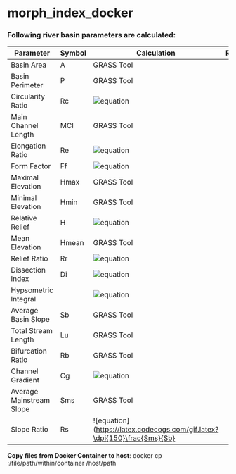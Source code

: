 # morph_index_docker

### Following river basin parameters are calculated:

| Parameter | Symbol | Calculation | Reference |
| --- | --- | ---| --- |
| Basin Area | A | GRASS Tool | |
| Basin Perimeter | P | GRASS Tool | |
| Circularity Ratio | Rc | ![equation](https://latex.codecogs.com/gif.latex?\dpi{150}\frac{4\pi*A}{P^2}) | |
| Main Channel Length | MCl | GRASS Tool | |
| Elongation Ratio | Re | ![equation](https://latex.codecogs.com/gif.latex?\dpi{150}\frac{2*\sqrt{A/\pi}}{MCL}) | |
| Form Factor | Ff | ![equation](https://latex.codecogs.com/gif.latex?\dpi{150}\frac{A}{MCL^2}) | |
| Maximal Elevation | Hmax | GRASS Tool | |
| Minimal Elevation | Hmin | GRASS Tool | |
| Relative Relief | H | ![equation](https://latex.codecogs.com/gif.latex?\dpi{150}Hmax-Hmin) | |
| Mean Elevation | Hmean | GRASS Tool | |
| Relief Ratio | Rr | ![equation](https://latex.codecogs.com/gif.latex?\dpi{150}\frac{H}{MCL}) | |
| Dissection Index | Di | ![equation](https://latex.codecogs.com/gif.latex?\dpi{150}\frac{H}{Hmax}) | |
| Hypsometric Integral | | ![equation](https://latex.codecogs.com/gif.latex?\dpi{150}\frac{Hmean-Hmin}{H}) | |
| Average Basin Slope | Sb | GRASS Tool | |
| Total Stream Length | Lu | GRASS Tool | |
| Bifurcation Ratio | Rb | GRASS Tool | |
| Channel Gradient | Cg | ![equation](https://latex.codecogs.com/gif.latex?\dpi{150}\frac{H}{\frac{\pi}{2}*\frac{\frac{Lu}{Lu-1}}{Rb}}) | |
| Average Mainstream Slope | Sms | GRASS Tool | |
| Slope Ratio | Rs| ![equation](https://latex.codecogs.com/gif.latex?\dpi{150}\frac{Sms}{Sb} | |


__Copy files from Docker Container to host__:
docker cp <container-id>:/file/path/within/container /host/path
